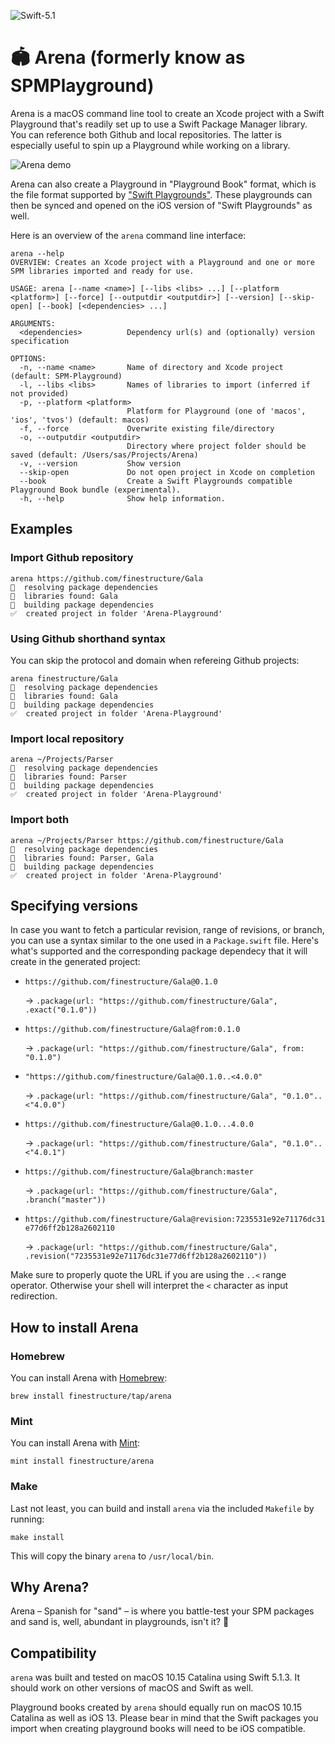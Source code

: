 ![Swift-5.1](https://github.com/finestructure/Arena/workflows/Swift/badge.svg)

# 🏟 Arena (formerly know as SPMPlayground)

Arena is a macOS command line tool to create an Xcode project with a Swift Playground that's readily set up to use a Swift Package Manager library. You can reference both Github and local repositories. The latter is especially useful to spin up a Playground while working on a library.

![Arena demo](misc/Arena-demo.gif)

Arena can also create a Playground in "Playground Book" format, which is the file format supported by ["Swift Playgrounds"](https://apps.apple.com/app/swift-playgrounds/id1496833156). These playgrounds can then be synced and opened on the iOS version of "Swift Playgrounds" as well.

Here is an overview of the `arena` command line interface:

```
arena --help
OVERVIEW: Creates an Xcode project with a Playground and one or more SPM libraries imported and ready for use.

USAGE: arena [--name <name>] [--libs <libs> ...] [--platform <platform>] [--force] [--outputdir <outputdir>] [--version] [--skip-open] [--book] [<dependencies> ...]

ARGUMENTS:
  <dependencies>          Dependency url(s) and (optionally) version specification

OPTIONS:
  -n, --name <name>       Name of directory and Xcode project (default: SPM-Playground)
  -l, --libs <libs>       Names of libraries to import (inferred if not provided)
  -p, --platform <platform>
                          Platform for Playground (one of 'macos', 'ios', 'tvos') (default: macos)
  -f, --force             Overwrite existing file/directory
  -o, --outputdir <outputdir>
                          Directory where project folder should be saved (default: /Users/sas/Projects/Arena)
  -v, --version           Show version
  --skip-open             Do not open project in Xcode on completion
  --book                  Create a Swift Playgrounds compatible Playground Book bundle (experimental).
  -h, --help              Show help information.
```

## Examples

### Import Github repository

```
arena https://github.com/finestructure/Gala
🔧  resolving package dependencies
📔  libraries found: Gala
🔨  building package dependencies
✅  created project in folder 'Arena-Playground'
```

### Using Github shorthand syntax

You can skip the protocol and domain when refereing Github projects:

```
arena finestructure/Gala
🔧  resolving package dependencies
📔  libraries found: Gala
🔨  building package dependencies
✅  created project in folder 'Arena-Playground'
```


### Import local repository

```
arena ~/Projects/Parser
🔧  resolving package dependencies
📔  libraries found: Parser
🔨  building package dependencies
✅  created project in folder 'Arena-Playground'
```

### Import both

```
arena ~/Projects/Parser https://github.com/finestructure/Gala
🔧  resolving package dependencies
📔  libraries found: Parser, Gala
🔨  building package dependencies
✅  created project in folder 'Arena-Playground'
```

## Specifying versions

In case you want to fetch a particular revision, range of revisions, or branch, you can use a syntax similar to the one used in a `Package.swift` file. Here's what's supported and the corresponding package dependecy that it will create in the generated project:

- `https://github.com/finestructure/Gala@0.1.0`
  
  → `.package(url: "https://github.com/finestructure/Gala", .exact("0.1.0"))`

- `https://github.com/finestructure/Gala@from:0.1.0`
  
  → `.package(url: "https://github.com/finestructure/Gala", from: "0.1.0")`

- `"https://github.com/finestructure/Gala@0.1.0..<4.0.0"`

  → `.package(url: "https://github.com/finestructure/Gala", "0.1.0"..<"4.0.0")`

- `https://github.com/finestructure/Gala@0.1.0...4.0.0` 

  → `.package(url: "https://github.com/finestructure/Gala", "0.1.0"..<"4.0.1")`

- `https://github.com/finestructure/Gala@branch:master` 

  → `.package(url: "https://github.com/finestructure/Gala", .branch("master"))`

- `https://github.com/finestructure/Gala@revision:7235531e92e71176dc31e77d6ff2b128a2602110` 

  → `.package(url: "https://github.com/finestructure/Gala", .revision("7235531e92e71176dc31e77d6ff2b128a2602110"))`

Make sure to properly quote the URL if you are using the `..<` range operator. Otherwise your shell will interpret the `<` character as input redirection.

## How to install Arena

### Homebrew

You can install Arena with [Homebrew](https://brew.sh):

```
brew install finestructure/tap/arena
```

### Mint

You can install Arena with [Mint](https://github.com/yonaskolb/Mint):

```
mint install finestructure/arena
```

### Make

Last not least, you can build and install `arena` via the included `Makefile` by running:

```
make install
```

This will copy the binary `arena` to `/usr/local/bin`.

## Why Arena?

Arena – Spanish for "sand" – is where you battle-test your SPM packages and sand is, well, abundant in playgrounds, isn't it? 🙂

## Compatibility

`arena` was built and tested on macOS 10.15 Catalina using Swift 5.1.3. It should work on other versions of macOS and Swift as well.

Playground books created by `arena` should equally run on macOS 10.15 Catalina as well as iOS 13. Please bear in mind that the Swift packages you import when creating playground books will need to be iOS compatible.
